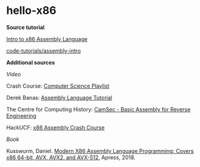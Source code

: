 # hello-x86

**Source tutorial**

[Intro to x86 Assembly Language](https://youtu.be/wLXIWKUWpSs)

[code-tutorials/assembly-intro](https://github.com/code-tutorials/assembly-intro)


**Additional sources**


*Video*

Crash Course: [Computer Science Playlist](https://www.youtube.com/playlist?list=PL8dPuuaLjXtNlUrzyH5r6jN9ulIgZBpdo)

Derek Banas: [Assembly Language Tutorial](https://youtu.be/ViNnfoE56V8)

The Centre for Computing History: [CamSec - Basic Assembly for Reverse Engineering](https://youtu.be/NhqAeQB_CZU)

HackUCF: [x86 Assembly Crash Course](https://youtu.be/75gBFiFtAb8)


*Book*

Kusswurm, Daniel. [Modern X86 Assembly Language Programming: Covers x86 64-bit, AVX, AVX2, and AVX-512.](https://learning.oreilly.com/library/view/modern-x86-assembly/9781484240632/) Apress, 2018.
